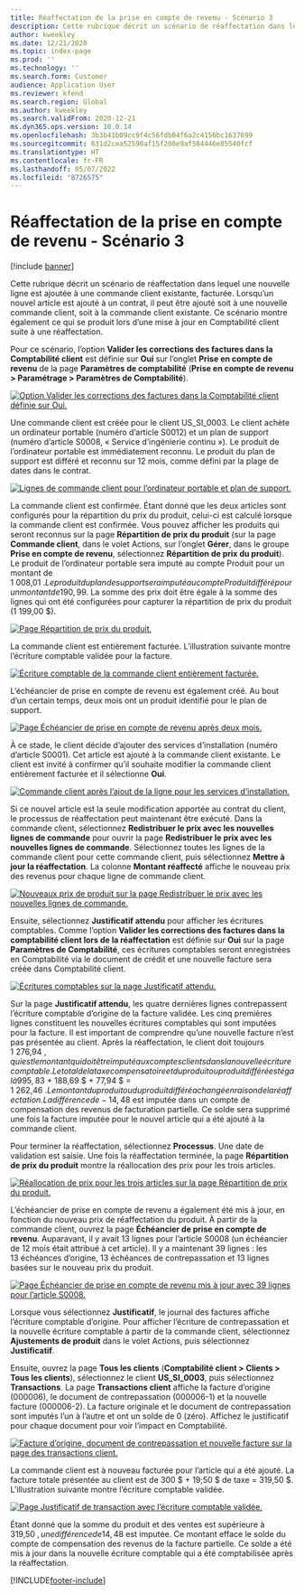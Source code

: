 ```yaml
---
title: Réaffectation de la prise en compte de revenu - Scénario 3
description: Cette rubrique décrit un scénario de réaffectation dans lequel une nouvelle ligne est ajoutée à une commande client existante, facturée. Lorsqu’un nouvel article est ajouté à un contrat, il peut être ajouté soit à une nouvelle commande client, soit à la commande client existante.
author: kweekley
ms.date: 12/21/2020
ms.topic: index-page
ms.prod: ''
ms.technology: ''
ms.search.form: Customer
audience: Application User
ms.reviewer: kfend
ms.search.region: Global
ms.author: kweekley
ms.search.validFrom: 2020-12-21
ms.dyn365.ops.version: 10.0.14
ms.openlocfilehash: 3b3b41b09cc9f4c56fdb04f6a2c4156bc1637699
ms.sourcegitcommit: 631d2cea52590af15f208e9af584446e85540fcf
ms.translationtype: HT
ms.contentlocale: fr-FR
ms.lasthandoff: 05/07/2022
ms.locfileid: "8726575"
---
```

# <a name="revenue-recognition-reallocation--scenario-3"></a>Réaffectation de la prise en compte de revenu - Scénario 3

[!include [banner](../includes/banner.md)]

Cette rubrique décrit un scénario de réaffectation dans lequel une nouvelle ligne est ajoutée à une commande client existante, facturée. Lorsqu’un nouvel article est ajouté à un contrat, il peut être ajouté soit à une nouvelle commande client, soit à la commande client existante. Ce scénario montre également ce qui se produit lors d’une mise à jour en Comptabilité client suite à une réaffectation.

Pour ce scénario, l’option **Valider les corrections des factures dans la Comptabilité client** est définie sur **Oui** sur l’onglet **Prise en compte de revenu** de la page **Paramètres de comptabilité** (**Prise en compte de revenu \> Paramétrage \> Paramètres de Comptabilité**).

[![Option Valider les corrections des factures dans la Comptabilité client définie sur Oui.](./media/25_rev-rec-scenarios.png)](./media/25_rev-rec-scenarios.png)

Une commande client est créée pour le client US\_SI\_0003. Le client achète un ordinateur portable (numéro d’article S0012) et un plan de support (numéro d’article S0008, « Service d’ingénierie continu »). Le produit de l’ordinateur portable est immédiatement reconnu. Le produit du plan de support est différé et reconnu sur 12 mois, comme défini par la plage de dates dans le contrat.

[![Lignes de commande client pour l’ordinateur portable et plan de support.](./media/26_rev-rec-scenarios.png)](./media/26_rev-rec-scenarios.png)

La commande client est confirmée. Étant donné que les deux articles sont configurés pour la répartition du prix du produit, celui-ci est calculé lorsque la commande client est confirmée. Vous pouvez afficher les produits qui seront reconnus sur la page **Répartition de prix du produit** (sur la page **Commande client**, dans le volet Actions, sur l’onglet **Gérer**, dans le groupe **Prise en compte de revenu**, sélectionnez **Répartition de prix du produit**). Le produit de l’ordinateur portable sera imputé au compte Produit pour un montant de 1 008,01 $. Le produit du plan de support sera imputé au compte Produit différé pour un montant de 190,99 $. La somme des prix doit être égale à la somme des lignes qui ont été configurées pour capturer la répartition de prix du produit (1 199,00 $).

[![Page Répartition de prix du produit.](./media/27_rev-rec-scenarios.png)](./media/27_rev-rec-scenarios.png)

La commande client est entièrement facturée. L’illustration suivante montre l’écriture comptable validée pour la facture.

[![Écriture comptable de la commande client entièrement facturée.](./media/28_rev-rec-scenarios.png)](./media/28_rev-rec-scenarios.png)

L’échéancier de prise en compte de revenu est également créé. Au bout d’un certain temps, deux mois ont un produit identifié pour le plan de support.

[![Page Échéancier de prise en compte de revenu après deux mois.](./media/29_rev-rec-scenarios.png)](./media/29_rev-rec-scenarios.png)

À ce stade, le client décide d’ajouter des services d’installation (numéro d’article S0001). Cet article est ajouté à la commande client existante. Le client est invité à confirmer qu’il souhaite modifier la commande client entièrement facturée et il sélectionne **Oui**.

[![Commande client après l’ajout de la ligne pour les services d’installation.](./media/30_rev-rec-scenarios.png)](./media/30_rev-rec-scenarios.png)

Si ce nouvel article est la seule modification apportée au contrat du client, le processus de réaffectation peut maintenant être exécuté. Dans la commande client, sélectionnez **Redistribuer le prix avec les nouvelles lignes de commande** pour ouvrir la page **Redistribuer le prix avec les nouvelles lignes de commande**. Sélectionnez toutes les lignes de la commande client pour cette commande client, puis sélectionnez **Mettre à jour la réaffectation**. La colonne **Montant réaffecté** affiche le nouveau prix des revenus pour chaque ligne de commande client.

[![Nouveaux prix de produit sur la page Redistribuer le prix avec les nouvelles lignes de commande.](./media/31_rev-rec-scenarios.png)](./media/31_rev-rec-scenarios.png)

Ensuite, sélectionnez **Justificatif attendu** pour afficher les écritures comptables. Comme l’option **Valider les corrections des factures dans la comptabilité client lors de la réaffectation** est définie sur **Oui** sur la page **Paramètres de Comptabilité**, ces écritures comptables seront enregistrées en Comptabilité via le document de crédit et une nouvelle facture sera créée dans Comptabilité client.

[![Écritures comptables sur la page Justificatif attendu.](./media/32_rev-rec-scenarios.png)](./media/32_rev-rec-scenarios.png)

Sur la page **Justificatif attendu**, les quatre dernières lignes contrepassent l’écriture comptable d’origine de la facture validée. Les cinq premières lignes constituent les nouvelles écritures comptables qui sont imputées pour la facture. Il est important de comprendre qu’une nouvelle facture n’est pas présentée au client. Après la réaffectation, le client doit toujours 1 276,94 $, qui est le montant qui doit être imputé aux comptes clients dans la nouvelle écriture comptable. Le total de la taxe compensatoire et du produit ou produit différé est égal à 995,83 $ + 188,69 $ + 77,94 $ = 1 262,46 $. Le montant du produit ou du produit différé a changé en raison de la réaffectation. La différence de -14,48 $ est imputée dans un compte de compensation des revenus de facturation partielle. Ce solde sera supprimé une fois la facture imputée pour le nouvel article qui a été ajouté à la commande client.

Pour terminer la réaffectation, sélectionnez **Processus**. Une date de validation est saisie. Une fois la réaffectation terminée, la page **Répartition de prix du produit** montre la réallocation des prix pour les trois articles.

[![Réallocation de prix pour les trois articles sur la page Répartition de prix du produit.](./media/33_rev-rec-scenarios.png)](./media/33_rev-rec-scenarios.png)

L’échéancier de prise en compte de revenu a également été mis à jour, en fonction du nouveau prix de réaffectation du produit. À partir de la commande client, ouvrez la page **Échéancier de prise en compte de revenu**. Auparavant, il y avait 13 lignes pour l’article S0008 (un échéancier de 12 mois était attribué à cet article). Il y a maintenant 39 lignes : les 13 échéances d’origine, 13 échéances de contrepassation et 13 lignes basées sur le nouveau prix du produit.

[![Page Échéancier de prise en compte de revenu mis à jour avec 39 lignes pour l’article S0008.](./media/34_rev-rec-scenarios.png)](./media/34_rev-rec-scenarios.png)

Lorsque vous sélectionnez **Justificatif**, le journal des factures affiche l’écriture comptable d’origine. Pour afficher l’écriture de contrepassation et la nouvelle écriture comptable à partir de la commande client, sélectionnez **Ajustements de produit** dans le volet Actions, puis sélectionnez **Justificatif**.

Ensuite, ouvrez la page **Tous les clients** (**Comptabilité client \> Clients \> Tous les clients**), sélectionnez le client **US\_SI\_0003**, puis sélectionnez **Transactions**. La page **Transactions client** affiche la facture d’origine (000006), le document de contrepassation (000006-1) et la nouvelle facture (000006-2). La facture originale et le document de contrepassation sont imputés l’un à l’autre et ont un solde de 0 (zéro). Affichez le justificatif pour chaque document pour voir l’impact en Comptabilité.

[![Facture d’origine, document de contrepassation et nouvelle facture sur la page des transactions client.](./media/35_rev-rec-scenarios.png)](./media/35_rev-rec-scenarios.png)

La commande client est à nouveau facturée pour l’article qui a été ajouté. La facture totale présentée au client est de 300 $ + 19;50 $ de taxe = 319,50 $. L’illustration suivante montre l’écriture comptable validée.

[![Page Justificatif de transaction avec l’écriture comptable validée.](./media/36_rev-rec-scenarios.png)](./media/36_rev-rec-scenarios.png)

Étant donné que la somme du produit et des ventes est supérieure à 319,50 $, une différence de 14,48 $ est imputée. Ce montant efface le solde du compte de compensation des revenus de la facture partielle. Ce solde a été mis à jour dans la nouvelle écriture comptable qui a été comptabilisée après la réaffectation.


[!INCLUDE[footer-include](../../includes/footer-banner.md)]

